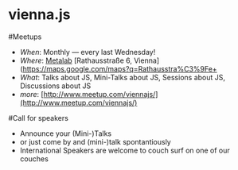 vienna.js
=========

#Meetups

 - *When*: Monthly — every last Wednesday!
 - *Where*: [Metalab](https://metalab.at/) [Rathausstraße 6, Vienna](https://maps.google.com/maps?q=Rathausstra%C3%9Fe+
 - *What*: Talks about JS, Mini-Talks about JS, Sessions about JS, Discussions about JS
 - *more*: [http://www.meetup.com/viennajs/](http://www.meetup.com/viennajs/)
 
#Call for speakers
 - Announce your (Mini-)Talks
 - or just come by and (mini-)talk spontantiously 
 - International Speakers are welcome to couch surf on one of our couches
